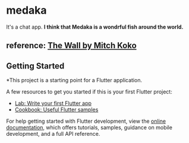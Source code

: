 # medaka
It's a chat app.
**I think that Medaka is a wondrful fish around the world.**
## reference: [The Wall by Mitch Koko](https://www.youtube.com/watch?v=yJ7qQxzkh9E&t=362s)


## Getting Started

*This project is a starting point for a Flutter application.

A few resources to get you started if this is your first Flutter project:

- [Lab: Write your first Flutter app](https://docs.flutter.dev/get-started/codelab)
- [Cookbook: Useful Flutter samples](https://docs.flutter.dev/cookbook)

For help getting started with Flutter development, view the
[online documentation](https://docs.flutter.dev/), which offers tutorials,
samples, guidance on mobile development, and a full API reference.
